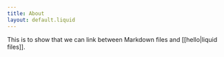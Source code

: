 ```yaml
---
title: About
layout: default.liquid
---
```


This is to show that we can link between Markdown files and [[hello|liquid files]].
